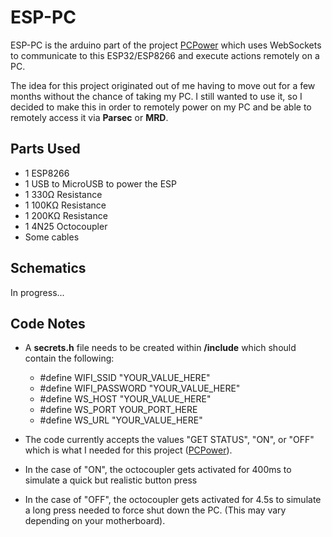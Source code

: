 # ESP-PC
ESP-PC is the arduino part of the project [PCPower](https://github.com/Diegogtz03/PCPower) which uses WebSockets to communicate to this ESP32/ESP8266 and execute actions remotely on a PC.

The idea for this project originated out of me having to move out for a few months without the chance of taking my PC. I still wanted to use it, so I decided to make this in order to remotely 
power on my PC and be able to remotely access it via **Parsec** or **MRD**.

## Parts Used
- 1 ESP8266
- 1 USB to MicroUSB to power the ESP
- 1 330Ω Resistance
- 1 100KΩ Resistance
- 1 200KΩ Resistance
- 1 4N25 Octocoupler
- Some cables

## Schematics

In progress...

## Code Notes
- A **secrets.h** file needs to be created within **/include** which should contain the following:
  - #define WIFI_SSID "YOUR_VALUE_HERE"
  - #define WIFI_PASSWORD "YOUR_VALUE_HERE"
  - #define WS_HOST "YOUR_VALUE_HERE"
  - #define WS_PORT YOUR_PORT_HERE
  - #define WS_URL "YOUR_VALUE_HERE"

- The code currently accepts the values "GET STATUS", "ON", or "OFF" which is what I needed for this project ([PCPower](https://github.com/Diegogtz03/PCPower)).
- In the case of "ON", the octocoupler gets activated for 400ms to simulate a quick but realistic button press
- In the case of "OFF", the octocoupler gets activated for 4.5s to simulate a long press needed to force shut down the PC. (This may vary depending on your motherboard).
